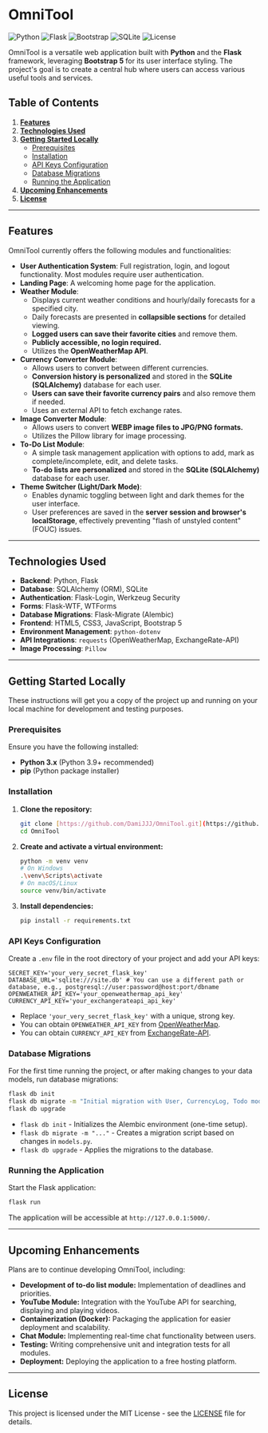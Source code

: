 # **OmniTool**

![Python](https://img.shields.io/badge/Python-3.x-blue.svg)
![Flask](https://img.shields.io/badge/Flask-framework-lightgrey.svg)
![Bootstrap](https://img.shields.io/badge/Bootstrap-5-purple.svg)
![SQLite](https://img.shields.io/badge/Database-SQLite-green.svg)
![License](https://img.shields.io/badge/License-MIT-green.svg)

OmniTool is a versatile web application built with **Python** and the **Flask** framework, leveraging **Bootstrap 5** for its user interface styling. The project's goal is to create a central hub where users can access various useful tools and services.

## **Table of Contents**

1.  [**Features**](#features)
2.  [**Technologies Used**](#technologies-used)
3.  [**Getting Started Locally**](#getting-started-locally)
    - [Prerequisites](#prerequisites)
    - [Installation](#installation)
    - [API Keys Configuration](#api-keys-configuration)
    - [Database Migrations](#database-migrations)
    - [Running the Application](#running-the-application)
4.  [**Upcoming Enhancements**](#upcoming-enhancements)
5.  [**License**](#license)

---

## **Features**

OmniTool currently offers the following modules and functionalities:

- **User Authentication System**: Full registration, login, and logout functionality. Most modules require user authentication.
- **Landing Page**: A welcoming home page for the application.
- **Weather Module**:
  - Displays current weather conditions and hourly/daily forecasts for a specified city.
  - Daily forecasts are presented in **collapsible sections** for detailed viewing.
  - **Logged users can save their favorite cities** and remove them.
  - **Publicly accessible, no login required.**
  - Utilizes the **OpenWeatherMap API**.
- **Currency Converter Module**:
  - Allows users to convert between different currencies.
  - **Conversion history is personalized** and stored in the **SQLite (SQLAlchemy)** database for each user.
  - **Users can save their favorite currency pairs** and also remove them if needed.
  - Uses an external API to fetch exchange rates.
- **Image Converter Module**:
  - Allows users to convert **WEBP image files to JPG/PNG formats.**
  - Utilizes the Pillow library for image processing.
- **To-Do List Module**:
  - A simple task management application with options to add, mark as complete/incomplete, edit, and delete tasks.
  - **To-do lists are personalized** and stored in the **SQLite (SQLAlchemy)** database for each user.
- **Theme Switcher (Light/Dark Mode)**:
  - Enables dynamic toggling between light and dark themes for the user interface.
  - User preferences are saved in the **server session and browser's localStorage**, effectively preventing "flash of unstyled content" (FOUC) issues.

---

## **Technologies Used**

- **Backend**: Python, Flask
- **Database**: SQLAlchemy (ORM), SQLite
- **Authentication**: Flask-Login, Werkzeug Security
- **Forms**: Flask-WTF, WTForms
- **Database Migrations**: Flask-Migrate (Alembic)
- **Frontend**: HTML5, CSS3, JavaScript, Bootstrap 5
- **Environment Management**: `python-dotenv`
- **API Integrations**: `requests` (OpenWeatherMap, ExchangeRate-API)
- **Image Processing**: `Pillow`

---

## **Getting Started Locally**

These instructions will get you a copy of the project up and running on your local machine for development and testing purposes.

### Prerequisites

Ensure you have the following installed:

- **Python 3.x** (Python 3.9+ recommended)
- **pip** (Python package installer)

### Installation

1.  **Clone the repository:**

    ```bash
    git clone [https://github.com/DamiJJJ/OmniTool.git](https://github.com/DamiJJJ/OmniTool.git)
    cd OmniTool
    ```

2.  **Create and activate a virtual environment:**

    ```bash
    python -m venv venv
    # On Windows
    .\venv\Scripts\activate
    # On macOS/Linux
    source venv/bin/activate
    ```

3.  **Install dependencies:**
    ```bash
    pip install -r requirements.txt
    ```

### API Keys Configuration

Create a `.env` file in the root directory of your project and add your API keys:

```dotenv
SECRET_KEY='your_very_secret_flask_key'
DATABASE_URL='sqlite:///site.db' # You can use a different path or database, e.g., postgresql://user:password@host:port/dbname
OPENWEATHER_API_KEY='your_openweathermap_api_key'
CURRENCY_API_KEY='your_exchangerateapi_api_key'
```

- Replace `'your_very_secret_flask_key'` with a unique, strong key.
- You can obtain `OPENWEATHER_API_KEY` from [OpenWeatherMap](https://openweathermap.org/api).
- You can obtain `CURRENCY_API_KEY` from [ExchangeRate-API](https://www.exchangerate-api.com/).

### Database Migrations

For the first time running the project, or after making changes to your data models, run database migrations:

```bash
flask db init
flask db migrate -m "Initial migration with User, CurrencyLog, Todo models"
flask db upgrade
```

- `flask db init` - Initializes the Alembic environment (one-time setup).
- `flask db migrate -m "..."` - Creates a migration script based on changes in `models.py`.
- `flask db upgrade` - Applies the migrations to the database.

### Running the Application

Start the Flask application:

```bash
flask run
```

The application will be accessible at `http://127.0.0.1:5000/`.

---

## **Upcoming Enhancements**

Plans are to continue developing OmniTool, including:

- **Development of to-do list module:** Implementation of deadlines and priorities.
- **YouTube Module:** Integration with the YouTube API for searching, displaying and playing videos.
- **Containerization (Docker):** Packaging the application for easier deployment and scalability.
- **Chat Module:** Implementing real-time chat functionality between users.
- **Testing:** Writing comprehensive unit and integration tests for all modules.
- **Deployment:** Deploying the application to a free hosting platform.

---

## **License**

This project is licensed under the MIT License - see the [LICENSE](LICENSE.md) file for details.
